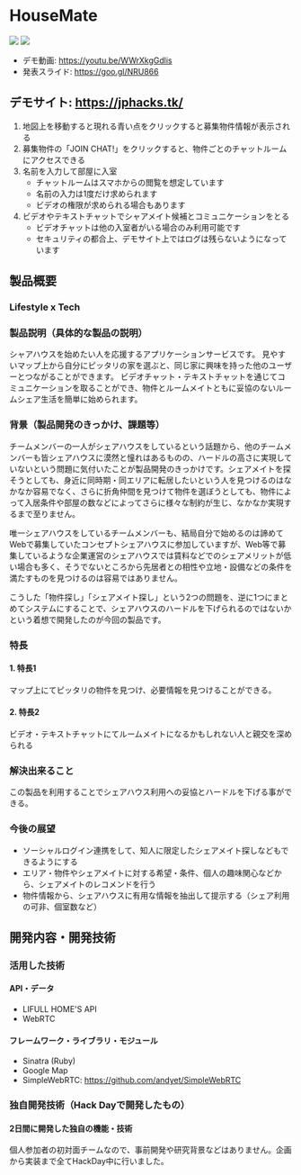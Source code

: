 # HouseMate
![](https://jphacks.tk/for_github/02.png?time=1)
![](https://jphacks.tk/for_github/03.png)

- デモ動画: https://youtu.be/WWrXkgGdlis
- 発表スライド: https://goo.gl/NRU866

## デモサイト: https://jphacks.tk/
1. 地図上を移動すると現れる青い点をクリックすると募集物件情報が表示される
2. 募集物件の「JOIN CHAT!」をクリックすると、物件ごとのチャットルームにアクセスできる
3. 名前を入力して部屋に入室
    - チャットルームはスマホからの閲覧を想定しています
    - 名前の入力は1度だけ求められます
    - ビデオの権限が求められる場合もあります
4. ビデオやテキストチャットでシャアメイト候補とコミュニケーションをとる
    - ビデオチャットは他の入室者がいる場合のみ利用可能です
    - セキュリティの都合上、デモサイト上ではログは残らないようになっています

## 製品概要
### Lifestyle x Tech
### 製品説明（具体的な製品の説明）
シャアハウスを始めたい人を応援するアプリケーションサービスです。
見やすいマップ上から自分にピッタリの家を選ぶと、同じ家に興味を持った他のユーザーとつながることができます。
ビデオチャット・テキストチャットを通じてコミュニケーションを取ることができ、物件とルームメイトともに妥協のないルームシェア生活を簡単に始められます。

### 背景（製品開発のきっかけ、課題等）
チームメンバーの一人がシェアハウスをしているという話題から、他のチームメンバーも皆シェアハウスに漠然と憧れはあるものの、ハードルの高さに実現していないという問題に気付いたことが製品開発のきっかけです。シェアメイトを探そうとしても、身近に同時期・同エリアに転居したいという人を見つけるのはなかなか容易でなく、さらに折角仲間を見つけて物件を選ぼうとしても、物件によって入居条件や部屋の数などによってさらに様々な制約が生じ、なかなか実現するまで至りません。

唯一シェアハウスをしているチームメンバーも、結局自分で始めるのは諦めてWebで募集していたコンセプトシェアハウスに参加していますが、Web等で募集しているような企業運営のシェアハウスでは賃料などでのシェアメリットが低い場合も多く、そうでないところから先居者との相性や立地・設備などの条件を満たすものを見つけるのは容易ではありません。

こうした「物件探し」「シェアメイト探し」という2つの問題を、逆に1つにまとめてシステムにすることで、シェアハウスのハードルを下げられるのではないかという着想で開発したのが今回の製品です。

### 特長

#### 1. 特長1
マップ上にてピッタリの物件を見つけ、必要情報を見つけることができる。

#### 2. 特長2
ビデオ・テキストチャットにてルームメイトになるかもしれない人と親交を深められる

### 解決出来ること
この製品を利用することでシェアハウス利用への妥協とハードルを下げる事ができる。

### 今後の展望
- ソーシャルログイン連携をして、知人に限定したシェアメイト探しなどもできるようにする
- エリア・物件やシェアメイトに対する希望・条件、個人の趣味関心などから、シェアメイトのレコメンドを行う
- 物件情報から、シェアハウスに有用な情報を抽出して提示する（シェア利用の可非、個室数など）

## 開発内容・開発技術
### 活用した技術
#### API・データ
- LIFULL HOME'S API
- WebRTC

#### フレームワーク・ライブラリ・モジュール
- Sinatra (Ruby)
- Google Map
- SimpleWebRTC: https://github.com/andyet/SimpleWebRTC

### 独自開発技術（Hack Dayで開発したもの）
#### 2日間に開発した独自の機能・技術
個人参加者の初対面チームなので、事前開発や研究背景などはありません。企画から実装まで全てHackDay中に行いました。
